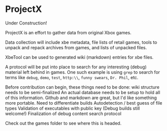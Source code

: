 # ProjectX
Under Construction!


ProjectX is an effort to gather data from original Xbox games.


Data collection will include xbe metadata, file lists of retail games, tools to unpack and repack archives from games, and lists of unpacked files.


XbeTool can be used to generated wiki (markdown) entries for xbe files.


A protocol will be put into place to search for any interesting (debug) material left behind in games. One such example is using `grep` to search for terms like `debug`, `demo`, `test`, `http:\\`, `funny swears`, `Dr. Phil`, etc.

Before contribution can begin, these things need to be done:
	wiki structure needs to be semi-finalized
	An actual database needs to be setup to hold all of this information. Github and markdown are great, but I'd like something more portable.
	Need to differentiate builds
	Autodetection / best guess of file types
	Validation of executables with public key (Debug builds still welcome!)
	Finalization of debug content search protocol

Check out the games folder to see where this is headed.